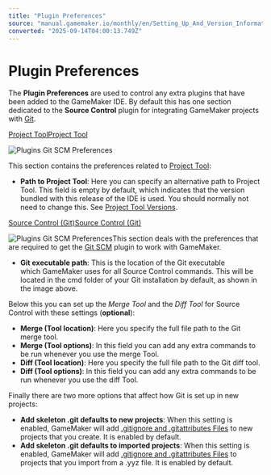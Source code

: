```yaml
---
title: "Plugin Preferences"
source: "manual.gamemaker.io/monthly/en/Setting_Up_And_Version_Information/IDE_Preferences/Plugin_Preferences.htm"
converted: "2025-09-14T04:00:13.749Z"
---
```


# Plugin Preferences

The **Plugin Preferences** are used to control any extra plugins that have been added to the GameMaker IDE. By default this has one section dedicated to the **Source Control** plugin for integrating GameMaker projects with [Git](https://git-scm.com/).

[Project ToolProject Tool](Plugin_Preferences.htm#)

![Plugins Git SCM Preferences](../../assets/Images/Setup_And_Version/Preferences/Plugins_Project_Tool_Prefs.png)

This section contains the preferences related to [Project Tool](../../IDE_Tools/Project_Tool.md):

-   **Path to Project Tool**: Here you can specify an alternative path to Project Tool. This field is empty by default, which indicates that the version bundled with this release of the IDE is used. You should normally not need to change this. See [Project Tool Versions](../../IDE_Tools/Project_Tool.htm#project_tool_versions).

[Source Control (Git)Source Control (Git)](Plugin_Preferences.htm#)

![Plugins Git SCM Preferences](../../assets/Images/Setup_And_Version/Preferences/Plugins_Git_Prefs.png)This section deals with the preferences that are required to get the [Git SCM](../../IDE_Tools/Source_Control.md) plugin to work with GameMaker.

-   **Git executable path**: This is the location of the Git executable which GameMaker uses for all Source Control commands. This will be located in the cmd folder of your Git installation by default, as shown in the image above.

Below this you can set up the _Merge Tool_ and the _Diff Tool_ for Source Control with these settings (**optional**):

-   **Merge (Tool location)**: Here you specify the full file path to the Git merge tool.
-   ****Merge (Tool options)****: In this field you can add any extra commands to be run whenever you use the merge Tool.
-   ****Diff (Tool location)****: Here you specify the full file path to the Git diff tool.
-   ******Diff (Tool options)******: In this field you can add any extra commands to be run whenever you use the diff Tool.

Finally there are two more options that affect how Git is set up in new projects:

-   **Add skeleton .git defaults to new projects**: When this setting is enabled, GameMaker will add [.gitignore and .gitattributes Files](../../Additional_Information/Project_Format.htm#gitignore_and_gitattributes_files) to new projects that you create. It is enabled by default.
-   **Add skeleton .git defaults to imported projects**: When this setting is enabled, GameMaker will add [.gitignore and .gitattributes Files](../../Additional_Information/Project_Format.htm#gitignore_and_gitattributes_files) to projects that you import from a .yyz file. It is enabled by default.